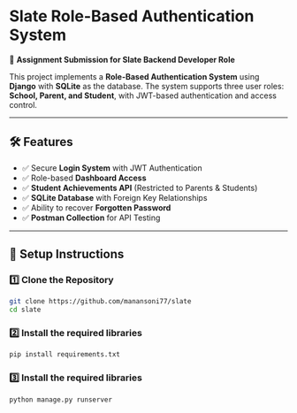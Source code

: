 # Slate Role-Based Authentication System

🚀 **Assignment Submission for Slate Backend Developer Role**

This project implements a **Role-Based Authentication System** using **Django** with **SQLite** as the database. The system supports three user roles: **School, Parent, and Student**, with JWT-based authentication and access control.

---

## 🛠 Features

- ✅ Secure **Login System** with JWT Authentication
- ✅ Role-based **Dashboard Access**
- ✅ **Student Achievements API** (Restricted to Parents & Students)
- ✅ **SQLite Database** with Foreign Key Relationships
- ✅ Ability to recover **Forgotten Password**
- ✅ **Postman Collection** for API Testing

---

## 📌 Setup Instructions

### 1️⃣ Clone the Repository

```bash
git clone https://github.com/manansoni77/slate
cd slate
```

### 2️⃣ Install the required libraries

```bash
pip install requirements.txt
```

### 3️⃣ Install the required libraries

```bash
python manage.py runserver
```
